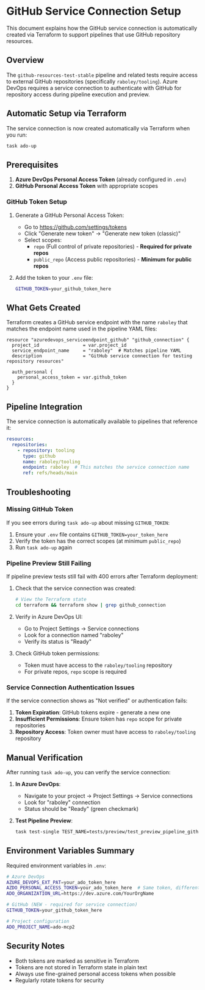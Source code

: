 # GitHub Service Connection Setup

This document explains how the GitHub service connection is automatically created via Terraform to support pipelines that use GitHub repository resources.

## Overview

The `github-resources-test-stable` pipeline and related tests require access to external GitHub repositories (specifically `raboley/tooling`). Azure DevOps requires a service connection to authenticate with GitHub for repository access during pipeline execution and preview.

## Automatic Setup via Terraform

The service connection is now created automatically via Terraform when you run:

```bash
task ado-up
```

## Prerequisites

1. **Azure DevOps Personal Access Token** (already configured in `.env`)
2. **GitHub Personal Access Token** with appropriate scopes

### GitHub Token Setup

1. Generate a GitHub Personal Access Token:
   - Go to https://github.com/settings/tokens
   - Click "Generate new token" → "Generate new token (classic)"
   - Select scopes:
     - `repo` (Full control of private repositories) - **Required for private repos**
     - `public_repo` (Access public repositories) - **Minimum for public repos**

2. Add the token to your `.env` file:
   ```bash
   GITHUB_TOKEN=your_github_token_here
   ```

## What Gets Created

Terraform creates a GitHub service endpoint with the name `raboley` that matches the endpoint name used in the pipeline YAML files:

```hcl
resource "azuredevops_serviceendpoint_github" "github_connection" {
  project_id                = var.project_id
  service_endpoint_name     = "raboley"  # Matches pipeline YAML
  description               = "GitHub service connection for testing repository resources"
  
  auth_personal {
    personal_access_token = var.github_token
  }
}
```

## Pipeline Integration

The service connection is automatically available to pipelines that reference it:

```yaml
resources:
  repositories:
    - repository: tooling
      type: github
      name: raboley/tooling
      endpoint: raboley  # This matches the service connection name
      ref: refs/heads/main
```

## Troubleshooting

### Missing GitHub Token

If you see errors during `task ado-up` about missing `GITHUB_TOKEN`:

1. Ensure your `.env` file contains `GITHUB_TOKEN=your_token_here`
2. Verify the token has the correct scopes (at minimum `public_repo`)
3. Run `task ado-up` again

### Pipeline Preview Still Failing

If pipeline preview tests still fail with 400 errors after Terraform deployment:

1. Check that the service connection was created:
   ```bash
   # View the Terraform state
   cd terraform && terraform show | grep github_connection
   ```

2. Verify in Azure DevOps UI:
   - Go to Project Settings → Service connections
   - Look for a connection named "raboley"
   - Verify its status is "Ready"

3. Check GitHub token permissions:
   - Token must have access to the `raboley/tooling` repository
   - For private repos, `repo` scope is required

### Service Connection Authentication Issues

If the service connection shows as "Not verified" or authentication fails:

1. **Token Expiration**: GitHub tokens expire - generate a new one
2. **Insufficient Permissions**: Ensure token has `repo` scope for private repositories
3. **Repository Access**: Token owner must have access to `raboley/tooling` repository

## Manual Verification

After running `task ado-up`, you can verify the service connection:

1. **In Azure DevOps**:
   - Navigate to your project → Project Settings → Service connections
   - Look for "raboley" connection
   - Status should be "Ready" (green checkmark)

2. **Test Pipeline Preview**:
   ```bash
   task test-single TEST_NAME=tests/preview/test_preview_pipeline_github_resources.py::TestPreviewPipelineGitHubResources::test_preview_public_github_repository_default_behavior
   ```

## Environment Variables Summary

Required environment variables in `.env`:

```bash
# Azure DevOps
AZURE_DEVOPS_EXT_PAT=your_ado_token_here
AZDO_PERSONAL_ACCESS_TOKEN=your_ado_token_here  # Same token, different variable name
ADO_ORGANIZATION_URL=https://dev.azure.com/YourOrgName

# GitHub (NEW - required for service connection)
GITHUB_TOKEN=your_github_token_here

# Project configuration
ADO_PROJECT_NAME=ado-mcp2
```

## Security Notes

- Both tokens are marked as sensitive in Terraform
- Tokens are not stored in Terraform state in plain text
- Always use fine-grained personal access tokens when possible
- Regularly rotate tokens for security